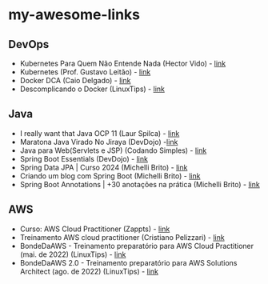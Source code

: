 # my-awesome-links

## DevOps
- Kubernetes Para Quem Não Entende Nada (Hector Vido) - [link](https://www.youtube.com/playlist?list=PLhFtIGsEfjf6hECB0pRXk3f4MkZ8QQU5L)
- Kubernetes (Prof. Gustavo Leitão) - [link](https://www.youtube.com/playlist?list=PLyScRVRVdr6X9ulCNbVAsaggKBabNjELi)
- Docker DCA (Caio Delgado) - [link](https://www.youtube.com/playlist?list=PL4ESbIHXST_TJ4TvoXezA0UssP1hYbP9_)
- Descomplicando o Docker (LinuxTips) - [link](https://www.youtube.com/playlist?list=PLf-O3X2-mxDn1VpyU2q3fuI6YYeIWp5rR)

## Java
- I really want that Java OCP 11 (Laur Spilca) - [link](https://www.youtube.com/playlist?list=PLEocw3gLFc8WMfp7fGqvWkQnBwC__Dv4K)
- Maratona Java Virado No Jiraya (DevDojo) -[link](https://www.youtube.com/watch?v=VKjFuX91G5Q)
- Java para Web(Servlets e JSP) (Codando Simples) - [link](https://www.youtube.com/playlist?list=PL1lueKDtZ3DeXSaGwucTDD7iH1AcjTJAe)
- Spring Boot Essentials (DevDojo) - [link](https://www.youtube.com/playlist?list=PL62G310vn6nFBIxp6ZwGnm8xMcGE3VA5H)
- Spring Data JPA | Curso 2024 (Michelli Brito) - [link](https://www.youtube.com/watch?v=Ca30sv9EbLo)
- Criando um blog com Spring Boot (Michelli Brito) - [link](https://www.youtube.com/playlist?list=PL8iIphQOyG-AdKMQWtt1bqdVm8QUnX7_S)
- Spring Boot Annotations | +30 anotações na prática (Michelli Brito) - [link](https://www.youtube.com/watch?v=Pd5tr483No0)

## AWS
- Curso: AWS Cloud Practitioner (Zappts) - [link](https://www.youtube.com/watch?v=bGZXVslod5E)
- Treinamento AWS cloud practitioner (Cristiano Pelizzari) - [link](https://www.youtube.com/playlist?list=PLMpVQWIR2lKesl8rRdVg4qbQcP64xGI2z)
- BondeDaAWS - Treinamento preparatório para AWS Cloud Practitioner (mai. de 2022) (LinuxTips) - [link](https://www.youtube.com/watch?v=VrQVDbgwFDs)
- BondeDaAWS 2.0 - Treinamento preparatório para AWS Solutions Architect (ago. de 2022) (LinuxTips) - [link](https://www.youtube.com/watch?v=lMnv7fZ_vAM)
